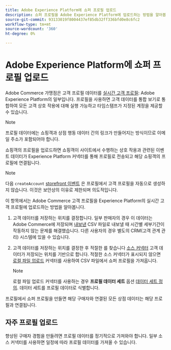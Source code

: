 ```yaml
---
title: Adobe Experience Platform에 쇼퍼 프로필 업로드
description: 쇼퍼 프로필을 Adobe Experience Platform에 업로드하는 방법을 알아봅니다.
source-git-commit: 93133019f8004437ef85db32ff336bfd0e8c6fc2
workflow-type: tm+mt
source-wordcount: '360'
ht-degree: 0%

---
```


# Adobe Experience Platform에 쇼퍼 프로필 업로드

Adobe Commerce 가맹점은 고객 프로필 데이터를 [실시간 고객 프로필](https://experienceleague.adobe.com/docs/experience-platform/profile/home.html): Adobe Experience Platform의 일부입니다. 프로필을 사용하면 고객 데이터를 통합 보기로 통합하여 모든 고객 상호 작용에 대해 실행 가능하고 타임스탬프가 지정된 계정을 제공할 수 있습니다.

>[!NOTE]
>
> 프로필 데이터에는 쇼핑객과 상점 행동 데이터 간의 링크가 만들어지는 방식이므로 이메일 주소가 포함되어야 합니다.

쇼핑객의 프로필을 업로드하면 쇼핑객이 사이트에서 수행하는 상호 작용과 관련된 이벤트 데이터가 Experience Platform 커넥터를 통해 프로필로 전송되고 해당 쇼핑객의 프로필에 연결됩니다.

>[!NOTE]
>
> 다음 `createAccount` [storefront 이벤트](events.md) 은 프로필에서 고객 프로필을 자동으로 생성하지 않습니다. 이것은 보안상의 이유로 제한되며 의도적입니다.

이 항목에서는 Adobe Commerce 고객 프로필을 Experience Platform의 실시간 고객 프로필에 업로드하는 방법을 알아봅니다.

1. 고객 데이터를 저장하는 위치를 결정합니다. 일부 판매자의 경우 이 데이터는 Adobe Commerce에 저장되며 [내보낸](https://docs.magento.com/user-guide/system/data-export.html) CSV 파일로 내보낼 때 시간별 세부기간이 작동하지 않는 문제를 해결했습니다. 다른 사용자의 경우 별도의 CRM(고객 관계 관리) 시스템에 있을 수 있습니다.

1. 고객 데이터를 저장하는 위치를 결정한 후 적절한 를 찾습니다 [소스 커넥터](https://experienceleague.adobe.com/docs/experience-platform/sources/home.html?lang=en) 고객 데이터가 저장되는 위치를 기반으로 합니다. 적절한 소스 커넥터가 표시되지 않으면 [로컬 파일 업로드](https://experienceleague.adobe.com/docs/experience-platform/sources/ui-tutorials/create/local-system/local-file-upload.html) 커넥터를 사용하여 CSV 파일에서 쇼퍼 프로필을 가져옵니다.

   >[!NOTE]
   >
   > 로컬 파일 업로드 커넥터를 사용하는 경우 **프로필 데이터 세트** 옵션 [데이터 세트 정의](https://experienceleague.adobe.com/docs/experience-platform/sources/ui-tutorials/create/local-system/local-file-upload.html#use-an-existing-dataset). 데이터 세트를 프로필 데이터로 식별합니다.

프로필에서 쇼퍼 프로필을 만들면 해당 구매자와 연결된 모든 상점 데이터는 해당 프로필과 연결됩니다.

## 자주 프로필 업로드

향상된 구매자 경험을 만들려면 프로필 데이터를 정기적으로 가져와야 합니다. 일부 소스 커넥터를 사용하면 일정에 따라 프로필 데이터를 가져올 수 있습니다.

